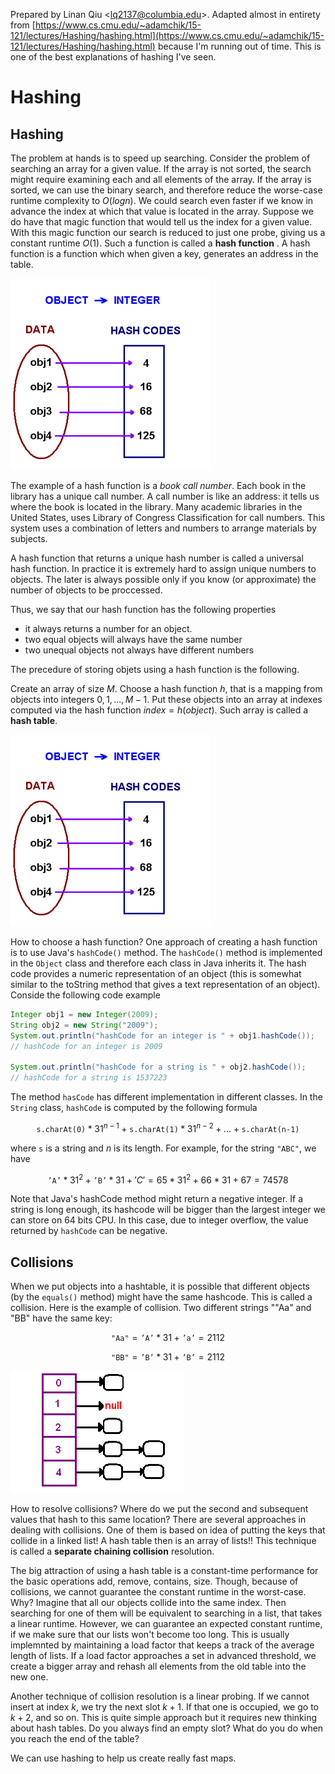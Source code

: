 Prepared by Linan Qiu <[lq2137@columbia.edu](lq2137@columbia.edu)>. Adapted almost in entirety from [https://www.cs.cmu.edu/~adamchik/15-121/lectures/Hashing/hashing.html](https://www.cs.cmu.edu/~adamchik/15-121/lectures/Hashing/hashing.html) because I'm running out of time. This is one of the best explanations of hashing I've seen.

# Hashing

## Hashing

The problem at hands is to speed up searching. Consider the problem of searching an array for a given value. If the array is not sorted, the search might require examining each and all elements of the array. If the array is sorted, we can use the binary search, and therefore reduce the worse-case runtime complexity to $O(log n)$. We could search even faster if we know in advance the index at which that value is located in the array. Suppose we do have that magic function that would tell us the index for a given value. With this magic function our search is reduced to just one probe, giving us a constant runtime $O(1)$. Such a function is called a **hash function** . A hash function is a function which when given a key, generates an address in the table.

![Hashing objects into integers via a hash function. The hash function translates an object into an integer](./hashing0.bmp)

The example of a hash function is a *book call number*. Each book in the library has a unique call number. A call number is like an address: it tells us where the book is located in the library. Many academic libraries in the United States, uses Library of Congress Classification for call numbers. This system uses a combination of letters and numbers to arrange materials by subjects.

A hash function that returns a unique hash number is called a universal hash function. In practice it is extremely hard to assign unique numbers to objects. The later is always possible only if you know (or approximate) the number of objects to be proccessed.

Thus, we say that our hash function has the following properties

- it always returns a number for an object.
- two equal objects will always have the same number
- two unequal objects not always have different numbers

The precedure of storing objets using a hash function is the following.

Create an array of size $M$. Choose a hash function $h$, that is a mapping from objects into integers $0, 1, ..., M-1$. Put these objects into an array at indexes computed via the hash function $index = h(object)$. Such array is called a **hash table**.

![Hash function gives a hash code (integer) for each object. These hash codes are then translated into table positions (table indices) by performing the $\%$ modulo function (to ensure that indices larger than the size of the table wraps around). The objects are then places at those indices.](./hashing0.bmp)

How to choose a hash function? One approach of creating a hash function is to use Java's `hashCode()` method. The `hashCode()` method is implemented in the `Object` class and therefore each class in Java inherits it. The hash code provides a numeric representation of an object (this is somewhat similar to the toString method that gives a text representation of an object). Conside the following code example

```java
Integer obj1 = new Integer(2009);
String obj2 = new String("2009");
System.out.println("hashCode for an integer is " + obj1.hashCode());
// hashCode for an integer is 2009

System.out.println("hashCode for a string is " + obj2.hashCode());
// hashCode for a string is 1537223
```

The method `hasCode` has different implementation in different classes. In the `String` class, `hashCode` is computed by the following formula

$$\texttt{s.charAt(0)} * 31^{n-1} + \texttt{s.charAt(1)} * 31^{n-2} + ... + \texttt{s.charAt(n-1)}$$

where `s` is a string and $n$ is its length. For example, for the string `"ABC"`, we have

$$\texttt{'A'} * 31^2 + \texttt{'B'} * 31 + 'C' = 65 * 31^2 + 66*31 + 67 = 74578$$

Note that Java's hashCode method might return a negative integer. If a string is long enough, its hashcode will be bigger than the largest integer we can store on 64 bits CPU. In this case, due to integer overflow, the value returned by `hashCode` can be negative.

## Collisions

When we put objects into a hashtable, it is possible that different objects (by the `equals()` method) might have the same hashcode. This is called a collision. Here is the example of collision. Two different strings ""Aa" and "BB" have the same key:

$$\texttt{"Aa"} = \texttt{'A'} * 31 + \texttt{'a'} = 2112$$

$$\texttt{"BB"} = \texttt{'B'} * 31 + \texttt{'B'} = 2112$$

![Separate chaining](./hashing2.bmp)

How to resolve collisions? Where do we put the second and subsequent values that hash to this same location? There are several approaches in dealing with collisions. One of them is based on idea of putting the keys that collide in a linked list! A hash table then is an array of lists!! This technique is called a **separate chaining collision** resolution.

The big attraction of using a hash table is a constant-time performance for the basic operations add, remove, contains, size. Though, because of collisions, we cannot guarantee the constant runtime in the worst-case. Why? Imagine that all our objects collide into the same index. Then searching for one of them will be equivalent to searching in a list, that takes a linear runtime. However, we can guarantee an expected constant runtime, if we make sure that our lists won't become too long. This is usually implemnted by maintaining a load factor that keeps a track of the average length of lists. If a load factor approaches a set in advanced threshold, we create a bigger array and rehash all elements from the old table into the new one.

Another technique of collision resolution is a linear probing. If we cannot insert at index $k$, we try the next slot $k+1$. If that one is occupied, we go to $k+2$, and so on. This is quite simple approach but it requires new thinking about hash tables. Do you always find an empty slot? What do you do when you reach the end of the table?

We can use hashing to help us create really fast maps.

